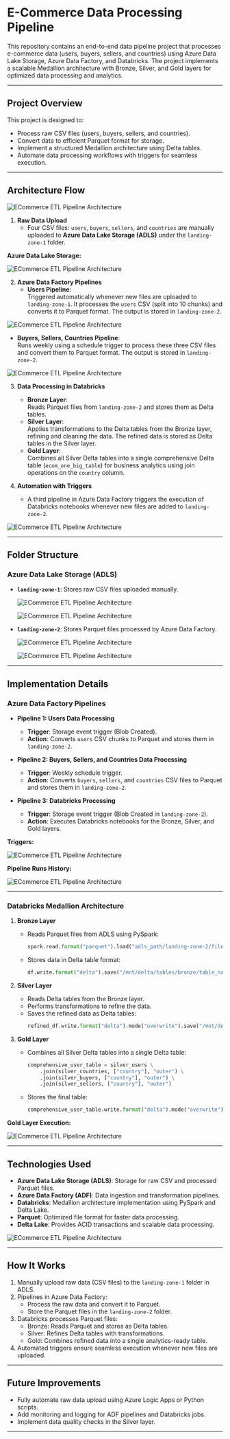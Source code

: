 # **E-Commerce Data Processing Pipeline**

This repository contains an end-to-end data pipeline project that processes e-commerce data (users, buyers, sellers, and countries) using Azure Data Lake Storage, Azure Data Factory, and Databricks. The project implements a scalable Medallion architecture with Bronze, Silver, and Gold layers for optimized data processing and analytics.

---

## **Project Overview**

This project is designed to:
- Process raw CSV files (users, buyers, sellers, and countries).
- Convert data to efficient Parquet format for storage.
- Implement a structured Medallion architecture using Delta tables.
- Automate data processing workflows with triggers for seamless execution.

---

## **Architecture Flow**

![ECommerce ETL Pipeline Architecture](/images/ECommerce_ETL_Data_Pipeline_Architecture_Diagram.jpg)

1. **Raw Data Upload**  
   - Four CSV files: `users`, `buyers`, `sellers`, and `countries` are manually uploaded to **Azure Data Lake Storage (ADLS)** under the `landing-zone-1` folder.
  
**Azure Data Lake Storage:**

![ECommerce ETL Pipeline Architecture](/images/adls.png)

2. **Azure Data Factory Pipelines**  
   - **Users Pipeline**:  
     Triggered automatically whenever new files are uploaded to `landing-zone-1`. It processes the `users` CSV (split into 10 chunks) and converts it to Parquet format. The output is stored in `landing-zone-2`.

![ECommerce ETL Pipeline Architecture](/images/pipeline_1_user_data.png)

   - **Buyers, Sellers, Countries Pipeline**:  
     Runs weekly using a schedule trigger to process these three CSV files and convert them to Parquet format. The output is stored in `landing-zone-2`.

![ECommerce ETL Pipeline Architecture](/images/pipeline_2_other_data.png)

3. **Data Processing in Databricks**  
   - **Bronze Layer**:  
     Reads Parquet files from `landing-zone-2` and stores them as Delta tables.
   - **Silver Layer**:  
     Applies transformations to the Delta tables from the Bronze layer, refining and cleaning the data. The refined data is stored as Delta tables in the Silver layer.
   - **Gold Layer**:  
     Combines all Silver Delta tables into a single comprehensive Delta table (`ecom_one_big_table`) for business analytics using join operations on the `country` column.

4. **Automation with Triggers**  
   - A third pipeline in Azure Data Factory triggers the execution of Databricks notebooks whenever new files are added to `landing-zone-2`.
  
![ECommerce ETL Pipeline Architecture](/images/pipeline_3_databricks.png)

---

## **Folder Structure**

### Azure Data Lake Storage (ADLS)
- **`landing-zone-1`**: Stores raw CSV files uploaded manually.

  ![ECommerce ETL Pipeline Architecture](/images/adls_landing_zone_1.png)

  ![ECommerce ETL Pipeline Architecture](/images/csv_data_users_raw.png)


- **`landing-zone-2`**: Stores Parquet files processed by Azure Data Factory.

  ![ECommerce ETL Pipeline Architecture](/images/adls_landing_zone_2.png)

  ![ECommerce ETL Pipeline Architecture](/images/parquet_data_users_raw.png)


---

## **Implementation Details**

### Azure Data Factory Pipelines
- **Pipeline 1: Users Data Processing**  
  - **Trigger**: Storage event trigger (Blob Created).  
  - **Action**: Converts `users` CSV chunks to Parquet and stores them in `landing-zone-2`.  

- **Pipeline 2: Buyers, Sellers, and Countries Data Processing**  
  - **Trigger**: Weekly schedule trigger.  
  - **Action**: Converts `buyers`, `sellers`, and `countries` CSV files to Parquet and stores them in `landing-zone-2`.  

- **Pipeline 3: Databricks Processing**  
  - **Trigger**: Storage event trigger (Blob Created in `landing-zone-2`).  
  - **Action**: Executes Databricks notebooks for the Bronze, Silver, and Gold layers.

**Triggers:**

![ECommerce ETL Pipeline Architecture](/images/trigger.png)

**Pipeline Runs History:**

![ECommerce ETL Pipeline Architecture](/images/pipeline_runs_history.png)

---

### Databricks Medallion Architecture
1. **Bronze Layer**  
   - Reads Parquet files from ADLS using PySpark:  
     ```python
     spark.read.format("parquet").load("adls_path/landing-zone-2/file_name.parquet")
     ```  
   - Stores data in Delta table format:  
     ```python
     df.write.format("delta").save("/mnt/delta/tables/bronze/table_name")
     ```

2. **Silver Layer**  
   - Reads Delta tables from the Bronze layer.  
   - Performs transformations to refine the data.  
   - Saves the refined data as Delta tables:  
     ```python
     refined_df.write.format("delta").mode("overwrite").save("/mnt/delta/tables/silver/table_name")
     ```

3. **Gold Layer**  
   - Combines all Silver Delta tables into a single Delta table:  
     ```python
     comprehensive_user_table = silver_users \
         .join(silver_countries, ["country"], "outer") \
         .join(silver_buyers, ["country"], "outer") \
         .join(silver_sellers, ["country"], "outer")
     ```  
   - Stores the final table:  
     ```python
     comprehensive_user_table.write.format("delta").mode("overwrite").option("mergeSchema", "true").save("/mnt/delta/tables/gold/ecom_one_big_table")
     ```

**Gold Layer Execution:**

![ECommerce ETL Pipeline Architecture](/images/pipeline_3_result_databricks.png)


---

## **Technologies Used**
- **Azure Data Lake Storage (ADLS)**: Storage for raw CSV and processed Parquet files.
- **Azure Data Factory (ADF)**: Data ingestion and transformation pipelines.
- **Databricks**: Medallion architecture implementation using PySpark and Delta Lake.
- **Parquet**: Optimized file format for faster data processing.
- **Delta Lake**: Provides ACID transactions and scalable data processing.

![ECommerce ETL Pipeline Architecture](/images/resource_group.png)

---

## **How It Works**
1. Manually upload raw data (CSV files) to the `landing-zone-1` folder in ADLS.
2. Pipelines in Azure Data Factory:
   - Process the raw data and convert it to Parquet.
   - Store the Parquet files in the `landing-zone-2` folder.
3. Databricks processes Parquet files:
   - Bronze: Reads Parquet and stores as Delta tables.
   - Silver: Refines Delta tables with transformations.
   - Gold: Combines refined data into a single analytics-ready table.
4. Automated triggers ensure seamless execution whenever new files are uploaded.

---

## **Future Improvements**
- Fully automate raw data upload using Azure Logic Apps or Python scripts.
- Add monitoring and logging for ADF pipelines and Databricks jobs.
- Implement data quality checks in the Silver layer.

---
